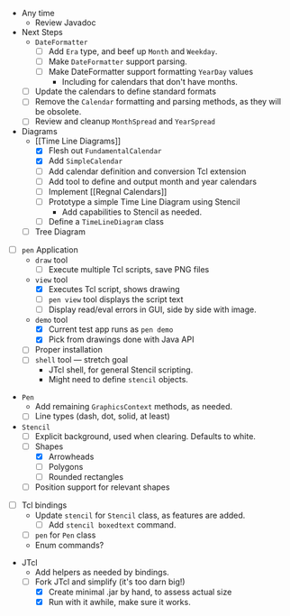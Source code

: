 - Any time
    - Review Javadoc
- Next Steps
    - `DateFormatter`
        - [ ] Add `Era` type, and beef up `Month` and `Weekday`.
        - [ ] Make `DateFormatter` support parsing.
        - [ ] Make DateFormatter support formatting `YearDay` values
            - Including for calendars that don't have months.
    - [ ] Update the calendars to define standard formats
    - [ ] Remove the `Calendar` formatting and parsing methods, as they will be obsolete.
    - [ ] Review and cleanup `MonthSpread` and `YearSpread`
- Diagrams
    - [[Time Line Diagrams]]
        - [x] Flesh out `FundamentalCalendar`
        - [x] Add `SimpleCalendar`
        - [ ] Add calendar definition and conversion Tcl extension
        - [ ] Add tool to define and output month and year calendars
        - [ ] Implement [[Regnal Calendars]]
        - [ ] Prototype a simple Time Line Diagram using Stencil
            - Add capabilities to Stencil as needed.
        - [ ] Define a `TimeLineDiagram` class
    - [ ] Tree Diagram
- [ ] `pen` Application
    -  `draw` tool
        - [ ] Execute multiple Tcl scripts, save PNG files
    - `view` tool
        - [x] Executes Tcl script, shows drawing
        - [ ] `pen view` tool displays the script text
        - [ ] Display read/eval errors in GUI, side by side with image.
    - `demo` tool
        - [x] Current test app runs as `pen demo`
        - [x] Pick from drawings done with Java API
    - [ ] Proper installation
    - [ ] `shell` tool — stretch goal
        - JTcl shell, for general Stencil scripting.
        - Might need to define `stencil` objects.
- `Pen` 
    - Add remaining `GraphicsContext` methods, as needed.
    - [ ] Line types (dash, dot, solid, at least)
- `Stencil` 
    - [ ] Explicit background, used when clearing.  Defaults to white.
    - [ ] Shapes
        - [x] Arrowheads
        - [ ] Polygons
        - [ ] Rounded rectangles
    - [ ] Position support for relevant shapes
- [ ] Tcl bindings
    - Update `stencil` for `Stencil` class, as features are added.
        - [ ] Add `stencil boxedtext` command.
    - [ ] `pen` for `Pen` class 
    - Enum commands?
- JTcl
    - Add helpers as needed by bindings.
    - [ ] Fork JTcl and simplify (it's too darn big!)
        - [x] Create minimal .jar by hand, to assess actual size
        - [x] Run with it awhile, make sure it works.
